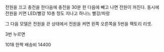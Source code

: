 전원을 끄고 충전을 한다음에 충전을 30분 한 다음에 빼고 나면 전원이 꺼진다.
동시에 전원을 키면 LED/빨강 
10총 정도 지나고 하나느 빨강/파랑


그 다음 모델은 전원을 끈 상태에서 전원을 켜면 왼쪽 오른쪽을 5번을 팩토리 리셋.

3번 누르면 

1018 한짝 배송비 14400 
